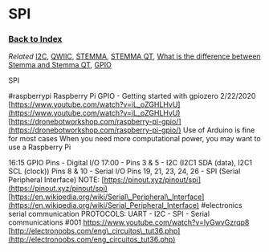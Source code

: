 
# SPI

### [Back to Index](index.md)

*Related* [I2C](i2c.md), [QWIIC](connectors.md#qwiic), [STEMMA](connectors.md#stemma), [STEMMA QT](connectors.md#stemma-qt), [What is the difference between Stemma and Stemma QT](connectors.md#what-is-the-difference-between-stemma-and-stemma-qt), [GPIO](gpio.md)

SPI





#raspberrypi  Raspberry Pi GPIO - Getting started with gpiozero  2/22/2020
[https://www.youtube.com/watch?v=iL_oZGHLHvU](https://www.youtube.com/watch?v=iL_oZGHLHvU)
[https://dronebotworkshop.com/raspberry-pi-gpio/](https://dronebotworkshop.com/raspberry-pi-gpio/)
Use of Arduino is fine for most cases
When you need more computational power, you may want to use a Raspberry Pi


16:15 GPIO  Pins - Digital I/O 
17:00 - Pins 3 & 5 - I2C (I2C1 SDA (data), I2C1 SCL (clock))     Pins 8 & 10 - Serial I/O    Pins 19, 21, 23, 24, 26 - SPI (Serial Peripheral Interface)
NOTE: [https://pinout.xyz/pinout/spi](https://pinout.xyz/pinout/spi)    [https://en.wikipedia.org/wiki/Serial\_Peripheral\_Interface](https://en.wikipedia.org/wiki/Serial_Peripheral_Interface)
#electronics serial communication 
PROTOCOLS: UART - I2C - SPI - Serial communications #001
https://www.youtube.com/watch?v=IyGwvGzrqp8
[http://electronoobs.com/eng\_circuitos\_tut36.php](http://electronoobs.com/eng_circuitos_tut36.php)

